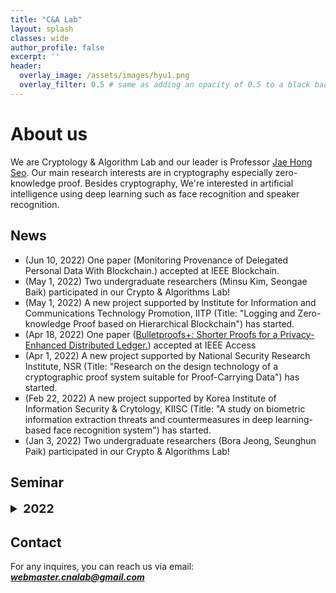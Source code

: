 ```yaml
---
title: "C&A Lab"
layout: splash
classes: wide
author_profile: false
excerpt: ''
header:
  overlay_image: /assets/images/hyu1.png
  overlay_filter: 0.5 # same as adding an opacity of 0.5 to a black background
---
```


# About us

We are Cryptology & Algorithm Lab and our leader is Professor [Jae Hong Seo](https://sites.google.com/site/jhsbhs/). Our main research interests are in cryptography especially zero-knowledge proof. Besides cryptography, We're interested in artificial intelligence using deep learning such as face recognition and speaker recognition.

## News

<ul type="square">  
    <li>
        (Jun 10, 2022) One paper (Monitoring Provenance of Delegated Personal Data With Blockchain.) accepted at IEEE Blockchain.
    </li>
    <li>
        (May 1, 2022) Two undergraduate researchers (Minsu Kim, Seongae Baik) participated in our Crypto & Algorithms Lab!
    </li>
    <li>
        (May 1, 2022) A new project supported by Institute for Information and Communications Technology Promotion, IITP (Title: "Logging and Zero-knowledge Proof based on Hierarchical Blockchain") has started.
    </li>
    <li>
        (Apr 18, 2022) One paper (<A href="https://ieeexplore.ieee.org/document/9758733">Bulletproofs+: Shorter Proofs for a Privacy-Enhanced Distributed Ledger.</A>) accepted at IEEE Access
    </li>
    <li>
        (Apr 1, 2022) A new project supported by National Security Research Institute, NSR (Title: "Research on the design technology of a cryptographic proof system suitable for Proof-Carrying Data") has started.
    </li>  
    <li>
        (Feb 22, 2022) A new project supported by Korea Institute of Information Security & Crytology, KIISC (Title: "A study on biometric information extraction threats and countermeasures in deep learning-based face recognition system") has started.
    </li>
    <li>
        (Jan 3, 2022) Two undergraduate researchers (Bora Jeong, Seunghun Paik) participated in our Crypto & Algorithms Lab!
    </li>
   
</ul>    

## Seminar

<details>
    <summary style="font-size:1.2rem; font-weight:bold;">
        2022
    </summary>
        <style type="text/css">
   .tg  {border-collapse:collapse;border-color:#93a1a1;border-spacing:0;}
    .tg td{background-color:#fdf6e3;border-color:#93a1a1;border-style:solid;border-width:1px;color:#002b36;
      font-family:Arial, sans-serif;font-size:14px;overflow:hidden;padding:10px 5px;word-break:normal;}
    .tg th{background-color:#657b83;border-color:#93a1a1;border-style:solid;border-width:1px;color:#fdf6e3;
      font-family:Arial, sans-serif;font-size:14px;font-weight:normal;overflow:hidden;padding:10px 5px;word-break:normal;}
    .tg .tg-c3ow{border-color:inherit;text-align:center;vertical-align:top}
    .tg .tg-7jts{border-color:inherit;font-size:18px;text-align:center;vertical-align:top}
    </style>
    <table class="tg" style="undefined;table-layout: fixed; width: 1082px">
    <colgroup>
    <col style="width: 82px">
    <col style="width: 131px">
    <col style="width: 72px">
    <col style="width: 297px">
    <col style="width: 131px">
    <col style="width: 72px">
    <col style="width: 297px">
    </colgroup>
    <thead>
      <tr>
        <th class="tg-7jts" colspan="7">Seminar Schedule</th>
      </tr>
    </thead>
    <tbody>
      <tr>
        <td class="tg-c3ow">Date</td>
        <td class="tg-c3ow">Room/Time</td>
        <td class="tg-c3ow">Presenter</td>
        <td class="tg-c3ow">Topic</td>
        <td class="tg-c3ow">Room/Time</td>
        <td class="tg-c3ow">Presenter</td>
        <td class="tg-c3ow">Topic</td>
      </tr>
      <tr>
        <td class="tg-c3ow">1/7</td>
        <td class="tg-c3ow">701/10:00 AM</td>
        <td class="tg-c3ow">Bora</td>
        <td class="tg-c3ow">Attention is All You Need, An Image is Worth 16x16 Words: Transformers for Image Recognition at Scale, and CoAtNet: Marrying Convolution and Attention for All Data Sizes</td>
         <td class="tg-c3ow"></td>
        <td class="tg-c3ow">N/A</td>
        <td class="tg-c3ow">N/A</td>
      </tr>
      <tr>
        <td class="tg-c3ow">1/11</td>
        <td class="tg-c3ow">Zoom/11:00 AM</td>
        <td class="tg-c3ow">Sunpill</td>
        <td class="tg-c3ow">Incrementally Verifiable Computation</td>
        <td class="tg-c3ow"></td>
        <td class="tg-c3ow">N/A</td>
        <td class="tg-c3ow">N/A</td>
      </tr>  
      <tr>
        <td class="tg-c3ow">1/13</td>
        <td class="tg-c3ow">701/10:00 AM</td>
        <td class="tg-c3ow">Chanwoo</td>
        <td class="tg-c3ow">Who is Real Bob? Adversarial Attacks on Speaker Recognition Systems, Darker than Black-Box: Face Reconstruction from Similarity Queries, and IronMask: Modular Architecture for Protecting Deep Face Template</td>
        <td class="tg-c3ow"></td>
        <td class="tg-c3ow">N/A</td>
        <td class="tg-c3ow">N/A</td>
      </tr>  
      <tr>
        <td class="tg-c3ow">1/20</td>
        <td class="tg-c3ow">701/10:00 AM</td>
        <td class="tg-c3ow">Dongsu</td>
        <td class="tg-c3ow">PlexNet: An Ensemble of Deep Neural Networks for Biometric Template Protection</td>
        <td class="tg-c3ow"></td>
        <td class="tg-c3ow">N/A</td>
        <td class="tg-c3ow">N/A</td>
      </tr>  
      <tr>
        <td class="tg-c3ow">1/24</td>
        <td class="tg-c3ow">Zoom/11:00 AM</td>
        <td class="tg-c3ow">Hyeonbum</td>
        <td class="tg-c3ow">Bulletproofs: Short Proofs for Confidential Transactions and More</td>
        <td class="tg-c3ow"></td>
        <td class="tg-c3ow">N/A</td>
        <td class="tg-c3ow">N/A</td>
      </tr>  
      <tr>
        <td class="tg-c3ow">1/27</td>
        <td class="tg-c3ow">701/10:00 AM</td>
        <td class="tg-c3ow">Bora</td>
        <td class="tg-c3ow">Secure Triplet Loss: Achieving Cancelability and Non-Linkability in End-to-End Deep Biometrics</td>
        <td class="tg-c3ow"></td>
        <td class="tg-c3ow">N/A</td>
        <td class="tg-c3ow">N/A</td>
      </tr>
      <tr>
        <td class="tg-c3ow">2/3</td>
        <td class="tg-c3ow">701/10:00 AM</td>
        <td class="tg-c3ow">Chanwoo</td>
        <td class="tg-c3ow">Deep Index-of-Maximum Hashing for Face Template Protection</td>
        <td class="tg-c3ow"></td>
        <td class="tg-c3ow">N/A</td>
        <td class="tg-c3ow">N/A</td>
      </tr> 
      <tr>
        <td class="tg-c3ow">2/10</td>
        <td class="tg-c3ow">701/10:00 AM</td>
        <td class="tg-c3ow">Seunghun</td>
        <td class="tg-c3ow">Secure Chaff-less Fuzzy Vault for Face Identification Systems</td>
        <td class="tg-c3ow"></td>
        <td class="tg-c3ow">N/A</td>
        <td class="tg-c3ow">N/A</td>
      </tr> 
    </tbody>
    </table>    
</details>        


## Contact

For any inquires, you can reach us via email: **_[webmaster.cnalab@gmail.com](mailto:webmaster.cnalab@gmail.com)_**

<div class='mo'><body><script type="text/javascript" src="//rf.revolvermaps.com/0/0/8.js?i=5ajg80tj06y&amp;m=0&amp;c=ff0000&amp;cr1=ffffff&amp;f=arial&amp;l=33" async="async"></script></body>
 </div>

<div class='pc'><body><script type="text/javascript" src="//rf.revolvermaps.com/0/0/8.js?i=5ajg80tj06y&amp;m=0&amp;c=ff0000&amp;cr1=ffffff&amp;f=arial&amp;l=33" async="async"></script></body>
 </div>

<script>

var ratio = window.devicePixelRatio,

     mo = document.querySelector('.mo'),

     pc = document.querySelector('.pc');

     

console.log(ratio);

if(ratio >= 2) {

  pc.style.display = 'none';

} else {

  mo.style.display = 'none';

}

</script>
